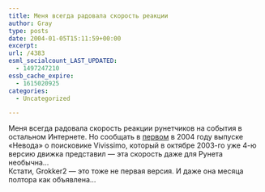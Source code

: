 ```yaml
---
title: Меня всегда радовала скорость реакции
author: Gray
type: posts
date: 2004-01-05T15:11:59+00:00
excerpt:
url: /4383
esml_socialcount_LAST_UPDATED:
  - 1497247210
essb_cache_expire:
  - 1615020925
categories:
  - Uncategorized

---
```








Меня всегда радовала скорость реакции рунетчиков на события в остальном Интернете. Но сообщать в <a href="http://www.russ.ru/netcult/nevod/20040104.html" target="_blank">первом</a> в 2004 году выпуске &#171;Невода&#187; о поисковике Vivissimo, который в октябре 2003-го уже 4-ю версию движка представил &#8212; эта скорость даже для Рунета необычна&#8230;  
Кстати, Grokker2 &#8212; это тоже не первая версия. И даже она месяца полтора как объявлена&#8230;